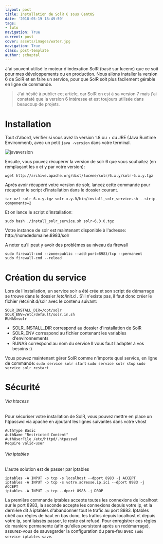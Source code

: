 ```yaml
---
layout: post
title: Installation de SolR 6 sous CentOS
date: '2018-05-19 18:49:59'
tags:
- tuto
navigation: True
current: post
cover: assets/images/water.jpg
navigation: True
class: post-template
author: schaptal
---
```


J'ai souvent utilisé le moteur d'indexation SolR (basé sur lucene) que ce soit pour mes développements ou en production. Nous allons installer la version 6 de SolR et en faire un service, pour que SolR soit plus facilement gérable en ligne de commande.

> J'ai hésité à publier cet article, car SolR en est à sa version 7 mais j'ai constaté que la version 6 intéresse et est toujours utilisée dans beaucoup de projets.

# Installation
Tout d'abord, vérifier si vous avez la version 1.8 ou + du JRE (Java Runtime Environment), avec un petit `java -version` dans votre terminal.

![javaversion](/assets/images/javaversion.png)


Ensuite, vous pouvez récupérer la version de solr 6 que vous souhaitez (en remplaçant les x et y par votre version): 

```shell
wget http://archive.apache.org/dist/lucene/solr/6.x.y/solr-6.x.y.tgz
```

Après avoir récupéré votre version de solr, lancez cette commande pour récupérer le script d'installation dans le dossier courant.

```shell
tar xzf solr-6.x.y.tgz solr-x.y.0/bin/install_solr_service.sh --strip-components=2
```

Et on lance le script d'installation:
```shell
sudo bash ./install_solr_service.sh solr-6.3.0.tgz
```

Votre instance de solr est maintenant disponible à l'adresse: http://nomdedomaine:8983/solr
 
A noter qu'il peut y avoir des problèmes au niveau du firewall

```shell
sudo firewall-cmd --zone=public --add-port=8983/tcp --permanent
sudo firewall-cmd --reload
```

# Création du service
Lors de l'installation, un service solr a été crée et son script de démarrage se trouve dans le dossier /etc/init.d .
S'il n'existe pas, il faut donc créer le fichier /etc/init.d/solr avec le contenu suivant:
```shell
SOLR_INSTALL_DIR=/opt/solr
SOLR_ENV=/etc/default/solr.in.sh
RUNAS=solr
```
* SOLR_INSTALL_DIR correspond au dossier d'installation de SolR
* SOLR_ENV correspond au fichier contenant les variables d'environnements
* RUNAS correspond au nom du service
Il vous faut l'adapter à vos besoins :)

Vous pouvez maintenant gérer SolR comme n'importe quel service, en ligne de commande:
`sudo service solr start`
`sudo service solr stop`
`sudo service solr restart`

# Sécurité
###### Via htacess
Pour sécuriser votre installation de SolR, vous pouvez mettre en place un htpasswd via apache en ajoutant les lignes suivantes dans votre vhost
```shell
AuthType Basic
AuthName "Restricted Content"
AuthUserFile /etc/httpd/.htpasswd
Require valid-user
```

###### Via iptables

L'autre solution est de passer par iptables
```shell
iptables -A INPUT -p tcp -s localhost --dport 8983 -j ACCEPT
iptables -A INPUT -p tcp -s votre.adresse.ip.ici --dport 8983 -j ACCEPT
iptables -A INPUT -p tcp --dport 8983 -j DROP
```
La première commande iptables accepte toutes les connexions de localhost sur le port 8983, la seconde accepte les connexions depuis votre ip, et la dernière dit à iptables d'abandonner tout le trafic au port 8983. 
Iptables obéit aux règles de haut en bas donc, les trafics depuis localhost et depuis votre ip, sont laissés passer, le reste est refusé.
Pour enregistrer ces règles de manière permanente (afin qu'elles persistent après un redémarrage), assurez-vous de sauvegarder la configuration du pare-feu avec `sudo service iptables save`.